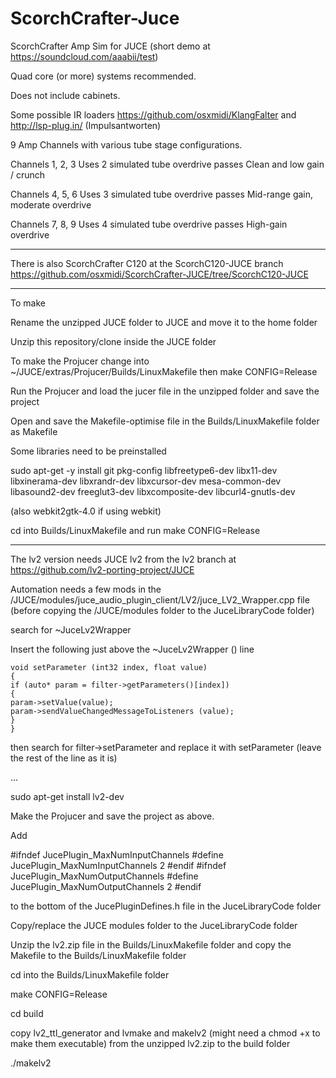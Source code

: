 # ScorchCrafter-Juce


ScorchCrafter Amp Sim for JUCE (short demo at https://soundcloud.com/aaabii/test)

Quad core (or more) systems recommended.

Does not include cabinets.

Some possible IR loaders https://github.com/osxmidi/KlangFalter and http://lsp-plug.in/ (Impulsantworten)

9 Amp Channels with various tube stage configurations.

Channels 1, 2, 3
Uses 2 simulated tube overdrive passes
Clean and low gain / crunch

Channels 4, 5, 6
Uses 3 simulated tube overdrive passes
Mid-range gain, moderate overdrive

Channels 7, 8, 9
Uses 4 simulated tube overdrive passes
High-gain overdrive

-------

There is also ScorchCrafter C120 at the ScorchC120-JUCE branch https://github.com/osxmidi/ScorchCrafter-JUCE/tree/ScorchC120-JUCE

--------

To make

Rename the unzipped JUCE folder to JUCE and move it to the home folder

Unzip this repository/clone inside the JUCE folder

To make the Projucer change into ~/JUCE/extras/Projucer/Builds/LinuxMakefile then make CONFIG=Release

Run the Projucer and load the jucer file in the unzipped folder and save the project

Open and save the Makefile-optimise file in the Builds/LinuxMakefile folder as Makefile

Some libraries need to be preinstalled

sudo apt-get -y install git pkg-config libfreetype6-dev libx11-dev libxinerama-dev libxrandr-dev libxcursor-dev mesa-common-dev libasound2-dev freeglut3-dev libxcomposite-dev libcurl4-gnutls-dev

(also webkit2gtk-4.0 if using webkit)

cd into Builds/LinuxMakefile and run make CONFIG=Release

--------

The lv2 version needs JUCE lv2 from the lv2 branch at https://github.com/lv2-porting-project/JUCE

Automation needs a few mods in the /JUCE/modules/juce_audio_plugin_client/LV2/juce_LV2_Wrapper.cpp file (before copying the /JUCE/modules folder to the JuceLibraryCode folder)

search for ~JuceLv2Wrapper

Insert the following just above the ~JuceLv2Wrapper () line

    void setParameter (int32 index, float value)
    {
    if (auto* param = filter->getParameters()[index])	
    {
    param->setValue(value);
    param->sendValueChangedMessageToListeners (value);    
	}
    }  
    
then search for filter->setParameter and replace it with setParameter (leave the rest of the line as it is)

...

sudo apt-get install lv2-dev

Make the Projucer and save the project as above.

Add

#ifndef  JucePlugin_MaxNumInputChannels
 #define JucePlugin_MaxNumInputChannels    2
#endif
#ifndef  JucePlugin_MaxNumOutputChannels
 #define JucePlugin_MaxNumOutputChannels   2
#endif 

to the bottom of the JucePluginDefines.h file in the JuceLibraryCode folder

Copy/replace the JUCE modules folder to the JuceLibraryCode folder

Unzip the lv2.zip file in the Builds/LinuxMakefile folder and copy the Makefile to the Builds/LinuxMakefile folder

cd into the Builds/LinuxMakefile folder

make CONFIG=Release

cd build

copy lv2_ttl_generator and lvmake and makelv2 (might need a chmod +x to make them executable) from the unzipped lv2.zip to the build folder

./makelv2


